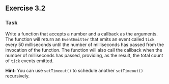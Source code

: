 ## Exercise 3.2

### Task

Write a function that accepts a number and a callback as the arguments. The function will return an `EventEmitter` that emits an event called `tick` every 50 milliseconds until the number of milliseconds has passed from the invocation of the function. The function will also call the callback when the number of milliseconds has passed, providing, as the result, the total count of `tick` events emitted.

**Hint:** You can use `setTimeout()` to schedule another `setTimeout()` recursively.
